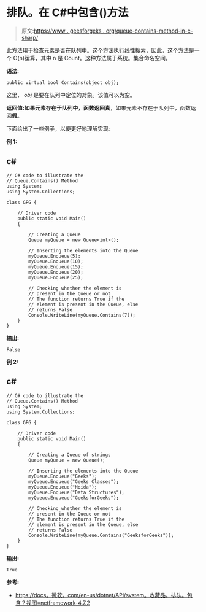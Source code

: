 # 排队。在 C#中包含()方法

> 原文:[https://www . geesforgeks . org/queue-contains-method-in-c-sharp/](https://www.geeksforgeeks.org/queue-contains-method-in-c-sharp/)

此方法用于检查元素是否在队列中。这个方法执行线性搜索，因此，这个方法是一个 O(n)运算，其中 n 是 Count。这种方法属于系统。集合命名空间。

**语法:**

```
public virtual bool Contains(object obj);
```

这里， *obj* 是要在队列中定位的对象。该值可以为空。

**返回值:**如果元素存在于队列中，函数返回**真**，如果元素不存在于队列中，函数返回**假**。

下面给出了一些例子，以便更好地理解实现:

**例 1:**

## c#

```
// C# code to illustrate the
// Queue.Contains() Method
using System;
using System.Collections;

class GFG {

    // Driver code
    public static void Main()
    {

        // Creating a Queue
        Queue myQueue = new Queue<int>();

        // Inserting the elements into the Queue
        myQueue.Enqueue(5);
        myQueue.Enqueue(10);
        myQueue.Enqueue(15);
        myQueue.Enqueue(20);
        myQueue.Enqueue(25);

        // Checking whether the element is
        // present in the Queue or not
        // The function returns True if the
        // element is present in the Queue, else
        // returns False
        Console.WriteLine(myQueue.Contains(7));
    }
}
```

**输出:**

```
False
```

**例 2:**

## c#

```
// C# code to illustrate the
// Queue.Contains() Method
using System;
using System.Collections;

class GFG {

    // Driver code
    public static void Main()
    {

        // Creating a Queue of strings
        Queue myQueue = new Queue();

        // Inserting the elements into the Queue
        myQueue.Enqueue("Geeks");
        myQueue.Enqueue("Geeks Classes");
        myQueue.Enqueue("Noida");
        myQueue.Enqueue("Data Structures");
        myQueue.Enqueue("GeeksforGeeks");

        // Checking whether the element is
        // present in the Queue or not
        // The function returns True if the
        // element is present in the Queue, else
        // returns False
        Console.WriteLine(myQueue.Contains("GeeksforGeeks"));
    }
}
```

**输出:**

```
True
```

**参考:**

*   [https://docs。微软。com/en-us/dotnet/API/system。收藏品。排队。包含？视图=netframework-4.7.2](https://docs.microsoft.com/en-us/dotnet/api/system.collections.queue.contains?view=netframework-4.7.2)